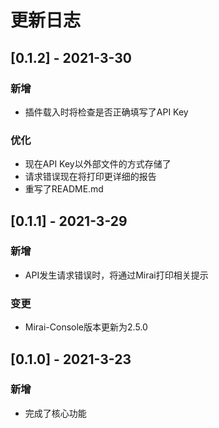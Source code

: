 # 更新日志

## [0.1.2] - 2021-3-30
### 新增
* 插件载入时将检查是否正确填写了API Key
### 优化
* 现在API Key以外部文件的方式存储了
* 请求错误现在将打印更详细的报告
* 重写了README.md

## [0.1.1] - 2021-3-29
### 新增
* API发生请求错误时，将通过Mirai打印相关提示
### 变更
* Mirai-Console版本更新为2.5.0

## [0.1.0] - 2021-3-23
### 新增
* 完成了核心功能